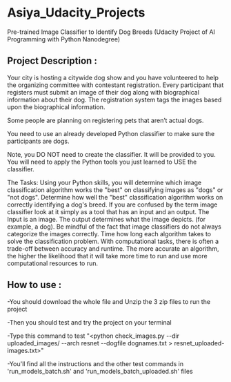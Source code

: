 # Asiya_Udacity_Projects
Pre-trained Image Classifier to Identify Dog Breeds (Udacity Project of AI Programming with Python Nanodegree)

## Project Description :
Your city is hosting a citywide dog show and you have volunteered to help the organizing committee with contestant registration. Every participant that registers must submit an image of their dog along with biographical information about their dog. The registration system tags the images based upon the biographical information.

Some people are planning on registering pets that aren’t actual dogs.

You need to use an already developed Python classifier to make sure the participants are dogs.

Note, you DO NOT need to create the classifier. It will be provided to you. You will need to apply the Python tools you just learned to USE the classifier.

The Tasks:
Using your Python skills, you will determine which image classification algorithm works the "best" on classifying images as "dogs" or "not dogs".
Determine how well the "best" classification algorithm works on correctly identifying a dog's breed. If you are confused by the term image classifier look at it simply as a tool that has an input and an output. The Input is an image. The output determines what the image depicts. (for example, a dog). Be mindful of the fact that image classifiers do not always categorize the images correctly.
Time how long each algorithm takes to solve the classification problem. With computational tasks, there is often a trade-off between accuracy and runtime. The more accurate an algorithm, the higher the likelihood that it will take more time to run and use more computational resources to run.

## How to use :
-You should download the whole file and Unzip the 3 zip files to run the project

-Then you should test and try the project on your terminal 

-Type this command to test "<python check_images.py --dir uploaded_images/ --arch resnet  --dogfile dognames.txt > resnet_uploaded-images.txt>"

-You'll find all the instructions and the other test commands in 'run_models_batch.sh' and 'run_models_batch_uploaded.sh' files
